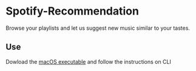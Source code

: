 # Spotify-Recommendation
Browse your playlists and let us suggest new music similar to your tastes.

## Use
Dowload the [macOS executable](/executables) and follow the instructions on CLI
